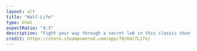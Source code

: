 ```yaml
---
layout: alt
title: "Half-Life"
type: html
aspectRatio: "4:3"
description: "Fight your way through a secret lab in this classic shooter."
credit: https://store.steampowered.com/app/70/HalfLife/
---
```


